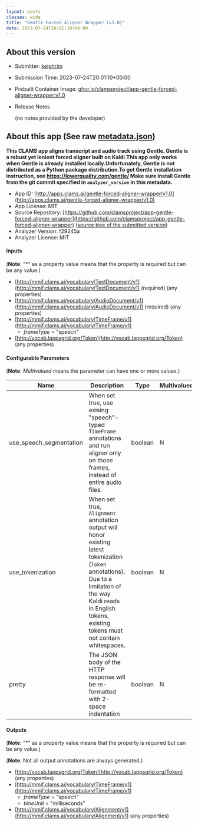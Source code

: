 ```yaml
---
layout: posts
classes: wide
title: "Gentle Forced Aligner Wrapper (v1.0)"
date: 2023-07-24T20:01:10+00:00
---
```

## About this version

* Submitter: [keighrim](https://github.com/keighrim)
* Submission Time: 2023-07-24T20:01:10+00:00
* Prebuilt Container Image: [ghcr.io/clamsproject/app-gentle-forced-aligner-wrapper:v1.0](https://github.com/clamsproject/app-gentle-forced-aligner-wrapper/pkgs/container/app-gentle-forced-aligner-wrapper/v1.0)
* Release Notes

    (no notes provided by the developer)

## About this app (See raw [metadata.json](metadata.json))

**This CLAMS app aligns transcript and audio track using Gentle. Gentle is a robust yet lenient forced aligner built on Kaldi.This app only works when Gentle is already installed locally.Unfortunately, Gentle is not distributed as a Python package distribution.To get Gentle installation instruction, see https://lowerquality.com/gentle/ Make sure install Gentle from the git commit specified in ``analyzer_version`` in this metadata.**

* App ID: [http://apps.clams.ai/gentle-forced-aligner-wrapper/v1.0](http://apps.clams.ai/gentle-forced-aligner-wrapper/v1.0)
* App License: MIT
* Source Repository: [https://github.com/clamsproject/app-gentle-forced-aligner-wrapper](https://github.com/clamsproject/app-gentle-forced-aligner-wrapper) ([source tree of the submitted version](https://github.com/clamsproject/app-gentle-forced-aligner-wrapper/tree/v1.0))
* Analyzer Version: f29245a
* Analyzer License: MIT


#### Inputs
(**Note**: "*" as a property value means that the property is required but can be any value.)

* [http://mmif.clams.ai/vocabulary/TextDocument/v1](http://mmif.clams.ai/vocabulary/TextDocument/v1)  (required)
(any properties)
* [http://mmif.clams.ai/vocabulary/AudioDocument/v1](http://mmif.clams.ai/vocabulary/AudioDocument/v1)  (required)
(any properties)
* [http://mmif.clams.ai/vocabulary/TimeFrame/v1](http://mmif.clams.ai/vocabulary/TimeFrame/v1) 
    * _frameType_ = "speech"
* [http://vocab.lappsgrid.org/Token](http://vocab.lappsgrid.org/Token) 
(any properties)


#### Configurable Parameters
(**Note**: _Multivalued_ means the parameter can have one or more values.)

|Name|Description|Type|Multivalued|Default|Choices|
|----|-----------|----|-----------|-------|-------|
|use_speech_segmentation|When set true, use exising "speech"-typed ``TimeFrame`` annotations and run aligner only on those frames, instead of entire audio files.|boolean|N|true|`false`, **_`true`_**|
|use_tokenization|When set true, ``Alignment`` annotation output will honor existing latest tokenization (``Token`` annotations). Due to a limitation of the way Kaldi reads in English tokens, existing tokens must not contain whitespaces. |boolean|N|true|`false`, **_`true`_**|
|pretty|The JSON body of the HTTP response will be re-formatted with 2-space indentation|boolean|N|false|**_`false`_**, `true`|


#### Outputs
(**Note**: "*" as a property value means that the property is required but can be any value.)

(**Note**: Not all output annotations are always generated.)

* [http://vocab.lappsgrid.org/Token](http://vocab.lappsgrid.org/Token) 
(any properties)
* [http://mmif.clams.ai/vocabulary/TimeFrame/v1](http://mmif.clams.ai/vocabulary/TimeFrame/v1) 
    * _frameType_ = "speech"
    * _timeUnit_ = "milliseconds"
* [http://mmif.clams.ai/vocabulary/Alignment/v1](http://mmif.clams.ai/vocabulary/Alignment/v1) 
(any properties)
